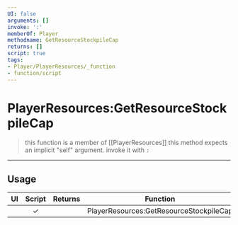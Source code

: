 ```yaml
---
UI: false
arguments: []
invoke: ':'
memberOf: Player
methodname: GetResourceStockpileCap
returns: []
script: true
tags:
- Player/PlayerResources/_function
- function/script
---
```

# PlayerResources:GetResourceStockpileCap
> this function is a member of [[PlayerResources]]
> this method expects an implicit "self" argument. invoke it with `:`
-----
## Usage
|  UI | Script | Returns | Function | Arguments |
|:---:|:------:|-------:|:--------:|:---------|
| |✓||PlayerResources:GetResourceStockpileCap||
